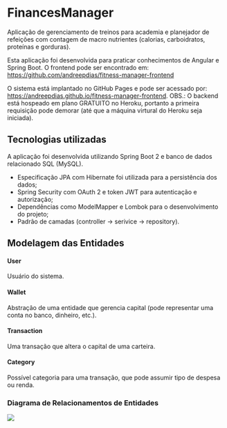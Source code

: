 # FinancesManager 

Aplicação de gerenciamento de treinos para academia e planejador de refeições com contagem de macro nutrientes (calorias, carboidratos, proteínas e gorduras).

Esta aplicação foi desenvolvida para praticar conhecimentos de Angular e Spring Boot. O frontend pode ser encontrado em: https://github.com/andreepdias/fitness-manager-frontend

O sistema está implantado no GitHub Pages e pode ser acessado por: https://andreepdias.github.io/fitness-manager-frontend. OBS.: O backend está hospeado em plano GRATUITO no Heroku, portanto a primeira requisição pode demorar (até que a máquina virtural do Heroku seja iniciada).

## Tecnologias utilizadas

A aplicação foi desenvolvida utilizando Spring Boot 2 e banco de dados relacionado SQL (MySQL). 

* Especificação JPA com Hibernate foi utilizada para a persistência dos dados; 
* Spring Security com OAuth 2 e token JWT para autenticação e autorização;
* Dependências como ModelMapper e Lombok para o desenvolvimento do projeto;
* Padrão de camadas (controller -> serivice -> repository).

## Modelagem das Entidades

#### User
Usuário do sistema.

#### Wallet
Abstração de uma entidade que gerencia capital (pode representar uma conta no banco, dinheiro, etc.).

#### Transaction
Uma transação que altera o capital de uma carteira.

#### Category
Possível categoria para uma transação, que pode assumir tipo de despesa ou renda.

### Diagrama de Relacionamentos de Entidades

![](https://i.imgur.com/N4VXlSu.png)
